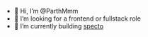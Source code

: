 - 👋 Hi, I’m @ParthMmm
- 👀 I’m looking for a frontend or fullstack role
- 🌿 I’m currently building [specto](https://github.com/ParthMmm/specto)


<!-- [![Parth's GitHub stats](https://github-readme-stats.vercel.app/api?username=parthmmm)](https://github.com/anuraghazra/github-readme-stats) -->


<!---
ParthMmm/ParthMmm is a ✨ special ✨ repository because its `README.md` (this file) appears on your GitHub profile.
You can click the Preview link to take a look at your changes.
--->
